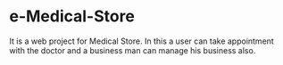 # e-Medical-Store
It is a web project for Medical Store. In this a user can take appointment with the doctor and a business man can manage his business also.
